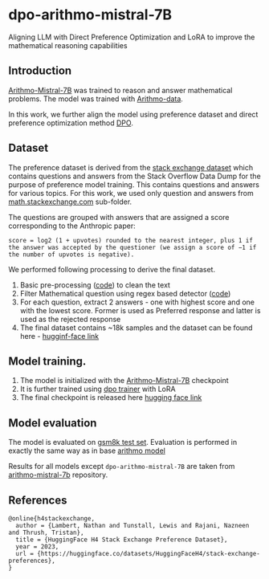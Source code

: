# dpo-arithmo-mistral-7B
Aligning LLM with Direct Preference Optimization and LoRA to improve the mathematical reasoning capabilities

## Introduction
[Arithmo-Mistral-7B](https://github.com/akjindal53244/Arithmo-Mistral-7B) was trained to reason and answer mathematical problems. The model was trained with [Arithmo-data](https://huggingface.co/datasets/akjindal53244/Arithmo-Data).

In this work, we further align the model using preference dataset and direct preference optimization method [DPO](https://arxiv.org/abs/2305.18290).

## Dataset
The preference dataset is derived from the [stack exchange dataset](https://huggingface.co/datasets/HuggingFaceH4/stack-exchange-preferences) which contains questions and answers from the Stack Overflow Data Dump for the purpose of preference model training. This contains questions and answers for various topics. For this work, we used only question and answers from [math.stackexchange.com](https://huggingface.co/datasets/HuggingFaceH4/stack-exchange-preferences/tree/main/data/math.meta.stackexchange.com) sub-folder.

The questions are grouped with answers that are assigned a score corresponding to the Anthropic paper:
```
score = log2 (1 + upvotes) rounded to the nearest integer, plus 1 if the answer was accepted by the questioner (we assign a score of −1 if the number of upvotes is negative).
```

We performed following processing to derive the final dataset.
1) Basic pre-processing ([code](https://github.com/PraveenSH/dpo-arithmo-mistral-7B/blob/main/src/data_processing/stack_exchange_data.py)) to clean the text
2) Filter Mathematical question using regex based detector ([code](https://github.com/PraveenSH/dpo-arithmo-mistral-7B/blob/main/src/data_processing/stack_exchange_data.py))
3) For each question, extract 2 answers - one with highest score and one with the lowest score. Former is used as Preferred response and latter is used as the rejected response
4) The final dataset contains ~18k samples and the dataset can be found here - [hugginf-face link]()

## Model training.
1) The model is initialized with the [Arithmo-Mistral-7B](https://huggingface.co/akjindal53244/Arithmo-Mistral-7B) checkpoint
2) It is further trained using [dpo trainer](https://huggingface.co/docs/trl/main/en/dpo_trainer) with LoRA
3) The final checkpoint is released here [hugging face link]()

## Model evaluation
The model is evaluated on [gsm8k test set](https://huggingface.co/datasets/gsm8k/viewer/main/test). Evaluation is performed in exactly the same way as in base [arithmo model](https://github.com/akjindal53244/Arithmo-Mistral-7B)

Results for all models except `dpo-arithmo-mistral-7B` are taken from [arithmo-mistral-7b](https://github.com/akjindal53244/Arithmo-Mistral-7B) repository.

## References

```
@online{h4stackexchange,
  author = {Lambert, Nathan and Tunstall, Lewis and Rajani, Nazneen and Thrush, Tristan},
  title = {HuggingFace H4 Stack Exchange Preference Dataset},
  year = 2023,
  url = {https://huggingface.co/datasets/HuggingFaceH4/stack-exchange-preferences},
}
```

